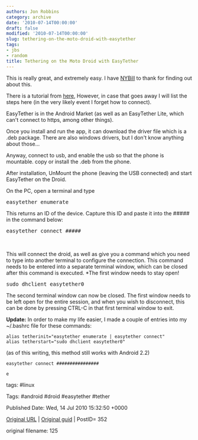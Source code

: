 ```yaml
---
authors: Jon Robbins
category: archive
date: '2010-07-14T00:00:00'
draft: false
modified: '2010-07-14T00:00:00'
slug: tethering-on-the-moto-droid-with-easytether
tags:
- jbs
- random
title: Tethering on the Moto Droid with EasyTether
---
```


This is really great, and extremely easy.  I have [NYBill](http://identi.ca/NYBill) to thank for finding out about this.

 There is a tutorial from [here](http://www.debiantutorials.org/ezsurfer-blog/356-tether-a-droid-alternatives), However, in case that goes away I will list the steps here (in the very likely event I forget how to connect).

 EasyTether is in the Android Market  (as well as an EasyTether Lite, which can't connect to https, among other things).

 Once you install and run the app, it can download the driver file which is a .deb package.  There are also windows drivers, but I don't know anything about those...

 Anyway, connect to usb, and enable the usb so that the phone is mountable. copy or install the .deb from the phone.

 After installation, UnMount the phone (leaving the USB connected) and start EasyTether on the Droid.

 On the PC, open a terminal and type

 <pre>easytether enumerate</pre>
This returns an ID of the device.  Capture this ID and paste it into the ##### in the command below:

 <pre>easytether connect #####

 </pre>
This will connect the droid, as well as give you a command which you need to type into another terminal to configure the connection.  This command needs to be entered into a separate terminal window, which can be closed after this command is executed.  *The first window needs to stay open!

 <pre>sudo dhclient easytether0</pre>
The second terminal window can now be closed.  The first window needs to be left open for the entire session, and when you wish to disconnect, this can be done by pressing CTRL-C in that first terminal window to exit.

 <strong>Update:</strong>
In order to make my life easier, I made a couple of entries into my ~/.bashrc file for these commands:

```
alias tetherinit="easytether enumerate | easytether connect"
alias tetherstart="sudo dhclient easytether0"

```
(as of this writing, this method still works with Android 2.2)

```
easytether connect ################

e

```




tags: #linux 

Tags:  #android #droid #easytether #tether 


Published Date: Wed, 14 Jul 2010 15:32:50 +0000 

[Original URL](http://factorq.net/2010/07/14/tethering-on-the-moto-droid-with-easytether/) | [Original guid](http://factorq.net/?p=352) | PostID= 352

 original filename: 125
